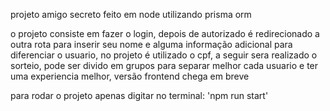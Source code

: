 projeto amigo secreto feito em node utilizando prisma orm

o projeto consiste em fazer o login, depois de autorizado é redirecionado a outra rota para inserir seu nome e alguma informação adicional para diferenciar o usuario, no projeto é utilizado o cpf, a seguir sera realizado o sorteio, pode ser divido em grupos para separar melhor cada usuario e ter uma experiencia melhor, versão frontend chega em breve

para rodar o projeto apenas digitar no terminal: 'npm run start'
